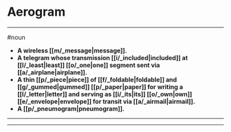 # Aerogram
---
#noun
- **A wireless [[m/_message|message]].**
- **A telegram whose transmission [[i/_included|included]] at [[l/_least|least]] [[o/_one|one]] segment sent via [[a/_airplane|airplane]].**
- **A thin [[p/_piece|piece]] of [[f/_foldable|foldable]] and [[g/_gummed|gummed]] [[p/_paper|paper]] for writing a [[l/_letter|letter]] and serving as [[i/_its|its]] [[o/_own|own]] [[e/_envelope|envelope]] for transit via [[a/_airmail|airmail]].**
- **A [[p/_pneumogram|pneumogram]].**
---
---
